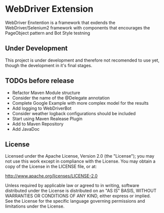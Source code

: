 WebDriver Extension
===================

WebDriver Enxtention is a framework that exdends the WebDriver/Selenium2 framework with components that encourages the PageObject pattern and Bot Style testning

## Under Development
This project is under development and therefore not recomended to use yet, though the development in it's final stages.



## TODOs before release

* Refactor Maven Module structure
* Consider the name of the @Delegate annotation
* Complete Google Example with more complex model for the results
* Add logging to WebDriverBot
* Consider weather logback configurations should be included
* Start using Maven Realease Plugin
* Add to Maven Repository
* Add JavaDoc



## License

Licensed under the Apache License, Version 2.0 (the "License");
you may not use this work except in compliance with the License.
You may obtain a copy of the License in the LICENSE file, or at:

   http://www.apache.org/licenses/LICENSE-2.0

Unless required by applicable law or agreed to in writing, software
distributed under the License is distributed on an "AS IS" BASIS,
WITHOUT WARRANTIES OR CONDITIONS OF ANY KIND, either express or implied.
See the License for the specific language governing permissions and
limitations under the License.
